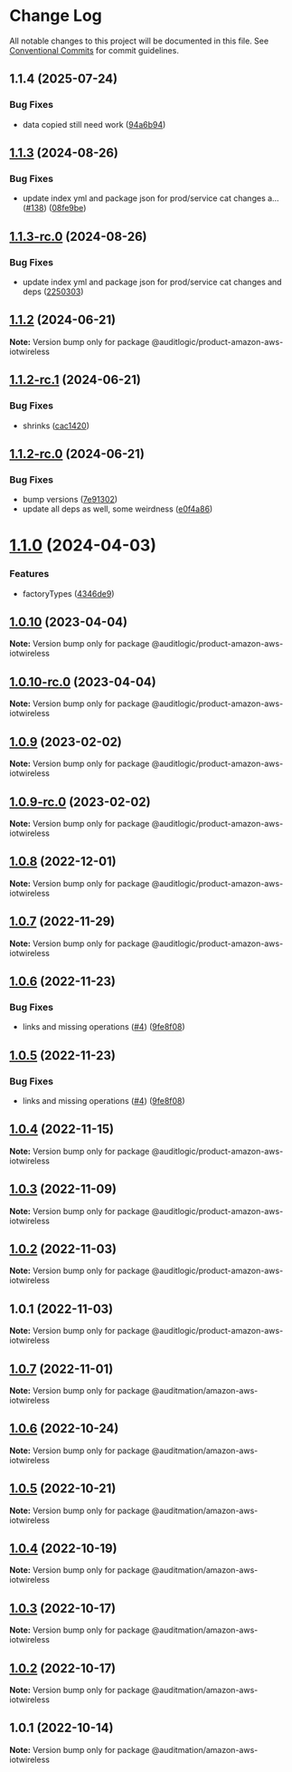 # Change Log

All notable changes to this project will be documented in this file.
See [Conventional Commits](https://conventionalcommits.org) for commit guidelines.

## 1.1.4 (2025-07-24)


### Bug Fixes

* data copied still need work ([94a6b94](https://github.com/zerobias-org/product/commit/94a6b942fb0516367548599d739529536132755a))





## [1.1.3](https://github.com/auditlogic/product/compare/@auditlogic/product-amazon-aws-iotwireless@1.1.2...@auditlogic/product-amazon-aws-iotwireless@1.1.3) (2024-08-26)


### Bug Fixes

* update index yml and package json for prod/service cat changes a… ([#138](https://github.com/auditlogic/product/issues/138)) ([08fe9be](https://github.com/auditlogic/product/commit/08fe9beb1c8457462a19bc69caa02e6212d97e1a))





## [1.1.3-rc.0](https://github.com/auditlogic/product/compare/@auditlogic/product-amazon-aws-iotwireless@1.1.2...@auditlogic/product-amazon-aws-iotwireless@1.1.3-rc.0) (2024-08-26)


### Bug Fixes

* update index yml and package json for prod/service cat changes and deps ([2250303](https://github.com/auditlogic/product/commit/225030363a363608240135b7ebed386b28f01e4b))





## [1.1.2](https://github.com/auditlogic/product/compare/@auditlogic/product-amazon-aws-iotwireless@1.1.2-rc.1...@auditlogic/product-amazon-aws-iotwireless@1.1.2) (2024-06-21)

**Note:** Version bump only for package @auditlogic/product-amazon-aws-iotwireless





## [1.1.2-rc.1](https://github.com/auditlogic/product/compare/@auditlogic/product-amazon-aws-iotwireless@1.1.2-rc.0...@auditlogic/product-amazon-aws-iotwireless@1.1.2-rc.1) (2024-06-21)


### Bug Fixes

* shrinks ([cac1420](https://github.com/auditlogic/product/commit/cac14200fefcd8183ab69fe89a47bd3f70f563e9))





## [1.1.2-rc.0](https://github.com/auditlogic/product/compare/@auditlogic/product-amazon-aws-iotwireless@1.1.0...@auditlogic/product-amazon-aws-iotwireless@1.1.2-rc.0) (2024-06-21)


### Bug Fixes

* bump versions ([7e91302](https://github.com/auditlogic/product/commit/7e913023b8b312150ed7762c32fbbe616be71de5))
* update all deps as well, some weirdness ([e0f4a86](https://github.com/auditlogic/product/commit/e0f4a864714e2d3de6bbf3da014d5312fe53be2f))





# [1.1.0](https://github.com/auditlogic/product/compare/@auditlogic/product-amazon-aws-iotwireless@1.0.10...@auditlogic/product-amazon-aws-iotwireless@1.1.0) (2024-04-03)


### Features

* factoryTypes ([4346de9](https://github.com/auditlogic/product/commit/4346de92693aee892fccf725338ffc7b80ab182b))





## [1.0.10](https://github.com/auditlogic/product/compare/@auditlogic/product-amazon-aws-iotwireless@1.0.9...@auditlogic/product-amazon-aws-iotwireless@1.0.10) (2023-04-04)

**Note:** Version bump only for package @auditlogic/product-amazon-aws-iotwireless





## [1.0.10-rc.0](https://github.com/auditlogic/product/compare/@auditlogic/product-amazon-aws-iotwireless@1.0.9...@auditlogic/product-amazon-aws-iotwireless@1.0.10-rc.0) (2023-04-04)

**Note:** Version bump only for package @auditlogic/product-amazon-aws-iotwireless





## [1.0.9](https://github.com/auditlogic/product/compare/@auditlogic/product-amazon-aws-iotwireless@1.0.8...@auditlogic/product-amazon-aws-iotwireless@1.0.9) (2023-02-02)

**Note:** Version bump only for package @auditlogic/product-amazon-aws-iotwireless





## [1.0.9-rc.0](https://github.com/auditlogic/product/compare/@auditlogic/product-amazon-aws-iotwireless@1.0.8...@auditlogic/product-amazon-aws-iotwireless@1.0.9-rc.0) (2023-02-02)

**Note:** Version bump only for package @auditlogic/product-amazon-aws-iotwireless





## [1.0.8](https://github.com/auditlogic/product/compare/@auditlogic/product-amazon-aws-iotwireless@1.0.7...@auditlogic/product-amazon-aws-iotwireless@1.0.8) (2022-12-01)

**Note:** Version bump only for package @auditlogic/product-amazon-aws-iotwireless





## [1.0.7](https://github.com/auditlogic/product/compare/@auditlogic/product-amazon-aws-iotwireless@1.0.6...@auditlogic/product-amazon-aws-iotwireless@1.0.7) (2022-11-29)

**Note:** Version bump only for package @auditlogic/product-amazon-aws-iotwireless





## [1.0.6](https://github.com/auditlogic/product/compare/@auditlogic/product-amazon-aws-iotwireless@1.0.4...@auditlogic/product-amazon-aws-iotwireless@1.0.6) (2022-11-23)


### Bug Fixes

* links and missing operations ([#4](https://github.com/auditlogic/product/issues/4)) ([9fe8f08](https://github.com/auditlogic/product/commit/9fe8f08fe7c57fdb79f991ac35bd6ac2e7dcad38))





## [1.0.5](https://github.com/auditlogic/product/compare/@auditlogic/product-amazon-aws-iotwireless@1.0.4...@auditlogic/product-amazon-aws-iotwireless@1.0.5) (2022-11-23)


### Bug Fixes

* links and missing operations ([#4](https://github.com/auditlogic/product/issues/4)) ([9fe8f08](https://github.com/auditlogic/product/commit/9fe8f08fe7c57fdb79f991ac35bd6ac2e7dcad38))





## [1.0.4](https://github.com/auditlogic/product/compare/@auditlogic/product-amazon-aws-iotwireless@1.0.3...@auditlogic/product-amazon-aws-iotwireless@1.0.4) (2022-11-15)

**Note:** Version bump only for package @auditlogic/product-amazon-aws-iotwireless





## [1.0.3](https://github.com/auditlogic/product/compare/@auditlogic/product-amazon-aws-iotwireless@1.0.2...@auditlogic/product-amazon-aws-iotwireless@1.0.3) (2022-11-09)

**Note:** Version bump only for package @auditlogic/product-amazon-aws-iotwireless





## [1.0.2](https://github.com/auditlogic/product/compare/@auditlogic/product-amazon-aws-iotwireless@1.0.1...@auditlogic/product-amazon-aws-iotwireless@1.0.2) (2022-11-03)

**Note:** Version bump only for package @auditlogic/product-amazon-aws-iotwireless





## 1.0.1 (2022-11-03)

**Note:** Version bump only for package @auditlogic/product-amazon-aws-iotwireless





## [1.0.7](https://github.com/auditmation/store-content/compare/@auditmation/amazon-aws-iotwireless@1.0.6...@auditmation/amazon-aws-iotwireless@1.0.7) (2022-11-01)

**Note:** Version bump only for package @auditmation/amazon-aws-iotwireless





## [1.0.6](https://github.com/auditmation/store-content/compare/@auditmation/amazon-aws-iotwireless@1.0.5...@auditmation/amazon-aws-iotwireless@1.0.6) (2022-10-24)

**Note:** Version bump only for package @auditmation/amazon-aws-iotwireless





## [1.0.5](https://github.com/auditmation/store-content/compare/@auditmation/amazon-aws-iotwireless@1.0.4...@auditmation/amazon-aws-iotwireless@1.0.5) (2022-10-21)

**Note:** Version bump only for package @auditmation/amazon-aws-iotwireless





## [1.0.4](https://github.com/auditmation/store-content/compare/@auditmation/amazon-aws-iotwireless@1.0.3...@auditmation/amazon-aws-iotwireless@1.0.4) (2022-10-19)

**Note:** Version bump only for package @auditmation/amazon-aws-iotwireless





## [1.0.3](https://github.com/auditmation/store-content/compare/@auditmation/amazon-aws-iotwireless@1.0.2...@auditmation/amazon-aws-iotwireless@1.0.3) (2022-10-17)

**Note:** Version bump only for package @auditmation/amazon-aws-iotwireless





## [1.0.2](https://github.com/auditmation/store-content/compare/@auditmation/amazon-aws-iotwireless@1.0.1...@auditmation/amazon-aws-iotwireless@1.0.2) (2022-10-17)

**Note:** Version bump only for package @auditmation/amazon-aws-iotwireless





## 1.0.1 (2022-10-14)

**Note:** Version bump only for package @auditmation/amazon-aws-iotwireless
